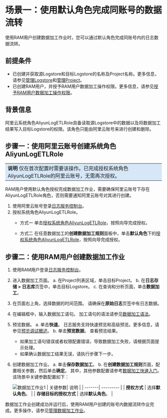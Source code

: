 # 场景一：使用默认角色完成同账号的数据流转

使用RAM用户创建数据加工作业时，您可以通过默认角色完成同账号内的日志数据流转。

## 前提条件
* 已创建并获取源Logstore和目标Logstore的名称及Project名称。更多信息，请参见[管理Logstore](https://help.aliyun.com/document_detail/48990.htm?spm=a2c4g.11186623.0.0.3ecc2d7an0CseE#concept-xkb-zh5-vdb)和[管理Project](https://help.aliyun.com/document_detail/48984.htm?spm=a2c4g.11186623.0.0.3ecc7934xfBUY6#concept-mxk-414-vdb)。
* 已创建RAM用户，并授予RAM用户数据加工操作权限。更多信息，请参见[授予RAM用户数据加工操作权限](https://help.aliyun.com/document_detail/125779.htm?spm=a2c4g.11186623.0.0.3ecc29dbdFaP4e#task-2005445)。

## 背景信息
阿里云系统角色AliyunLogETLRole具备读取源Logstore中的数据以及将数据加工结果写入目标Logstore的权限。该角色只能由阿里云账号来进行创建和删除。

## 步骤一：使用阿里云账号创建系统角色AliyunLogETLRole
<table><tr><td bgcolor="#d6e7f8"><b>说明</b> 仅在首次配置时需要该操作。已完成授权系统角色AliyunLogETLRole的阿里云账号，无需再次授权。</td></tr></table>
RAM用户使用默认角色授权完成数据加工作业，需要确保阿里云账号下存在AliyunLogETLRole角色，否则需要通知阿里云账号对其进行创建。

1. 使用阿里云账号登录[日志服务控制台](https://sls.console.aliyun.com/lognext/profile)。
2. 授权系统角色AliyunLogETLRole。
     * 方式一
        单击[授权系统角色AliyunLogETLRole](https://ram.console.aliyun.com/role/authorization?spm=a2c4g.11186623.0.0.3ecc1550YsaUQT&request=%7B%22Services%22%3A%5B%7B%22Service%22%3A%22Log%22%2C%22Roles%22%3A%5B%7B%22RoleName%22%3A%22AliyunLogETLRole%22%2C%22TemplateId%22%3A%22ETL%22%7D%5D%7D%5D%2C%22ReturnUrl%22%3A%22https%3A%2F%2Fsls.console.aliyun.com%22%7D)，按照向导完成授权。

     * 方式二
      在任意数据加工的**创建数据加工规则**面板中，单击**默认角色**下的[授权系统角色AliyunLogETLRole](https://ram.console.aliyun.com/role/authorization?spm=a2c4g.11186623.0.0.3ecc1550YsaUQT&request=%7B%22Services%22%3A%5B%7B%22Service%22%3A%22Log%22%2C%22Roles%22%3A%5B%7B%22RoleName%22%3A%22AliyunLogETLRole%22%2C%22TemplateId%22%3A%22ETL%22%7D%5D%7D%5D%2C%22ReturnUrl%22%3A%22https%3A%2F%2Fsls.console.aliyun.com%22%7D)，按照向导完成授权。

## 步骤二：使用RAM用户创建数据加工作业
1. 使用RAM用户登录[日志服务控制台](https://sls.console.aliyun.com/lognext/profile)。
2. 进入数据加工页面。
  a. 在Project列表区域，单击目标Project。
  b. 在**日志存储 > 日志库**页签中，单击目标Logstore。
  c. 在查询和分析页面，单击**数据加工**。
3. 在页面右上角，选择数据的时间范围。
  请确保在**原始日志**页签中有日志数据。
4. 在编辑框中，输入数据加工语句。
  加工语句的语法请参见[数据加工语法](https://help.aliyun.com/document_detail/125439.htm?spm=a2c4g.11186623.0.0.3ecc1550YsaUQT#concept-1130584)。

5. 预览数据。
  a. 单击**快速**。
      日志服务支持快速预览和高级预览。更多信息，请参见[预览调试概述](https://help.aliyun.com/document_detail/175654.htm?spm=a2c4g.11186623.0.0.3ecc708czav3P0#task-2565077)。
  b. 单击**预览数据**。
      查看预览结果。
      * 如果加工语句错误或者权限配置错误，导致数据加工失败，请根据页面提示处理。
      * 如果确认数据加工结果无误，请执行步骤下一步。
1. 创建数据加工作业。
  a. 单击**保存数据加工**。
  b. 在**创建数据加工规则**页面，配置相关参数，然后单击**确定**。
    其中，其他参数配置请参考[数据加工快速入门](https://help.aliyun.com/document_detail/140895.htm?spm=a2c4g.11186623.0.0.3ecc4b41qzBlx8#task-2316153)。该场景中关键参数配置如下：

    ![数据加工作业1](/img/dataprocessdemo/配置数据加工/数据加工作业1.png)
     | 关键参数| 说明 |
      | -------| --------- |
      | **授权方式** | 选择**默认角色**。 |
      | **存储目标的授权方式** | 选择**默认角色**。 |



  数据加工作业创建成功并运行后，使用RAM用户创建的账号内数据流转作业完成。更多操作，请参见[管理数据加工作业](https://help.aliyun.com/document_detail/128744.htm?spm=a2c4g.11186623.0.0.3ecc2b0dnrsMRZ#task-1580295)。

